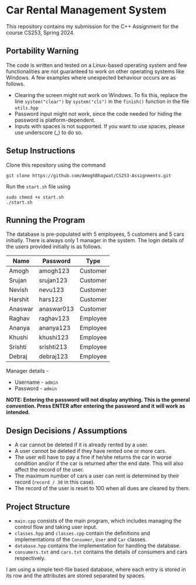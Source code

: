 # Car Rental Management System
This repository contains my submission for the C++ Assignment for the course CS253, Spring 2024.

## Portability Warning
The code is written and tested on a Linux-based operating system and few functionalities are not guaranteed to work on other operating systems like Windows. A few examples where unexpected behaviour occurs are as follows.

- Clearing the screen might not work on Windows. To fix this, replace the line ```system("clear")``` by ```system("cls")``` in the ```finish()``` function in the file ```utils.hpp```
- Password input might not work, since the code needed for hiding the password is platform-dependent.
- Inputs with spaces is not supported. If you want to use spaces, please use underscore (_) to do so.

## Setup Instructions
Clone this repository using the command
```
git clone https://github.com/AmoghBhagwat/CS253-Assignments.git
```
Run the ```start.sh``` file using
```
sudo chmod +x start.sh
./start.sh
```

## Running the Program
The database is pre-populated with 5 employees, 5 customers and 5 cars initially. There is always only 1 manager in the system. The login details of the users provided initially is as follows.

| Name | Password | Type |
| ---- | -------- | ---- |
| Amogh | amogh123 | Customer |
| Srujan | srujan123 | Customer |
| Nevish | nevu123 | Customer |
| Harshit | hars123 | Customer |
| Anaswar | anaswar013 | Customer |
| Raghav | raghav123 | Employee |
| Ananya | ananya123 | Employee |
| Khushi | khushi123 | Employee |
| Srishti | srishti213 | Employee |
| Debraj | debraj123 | Employee |

Manager details - 
- Username - ```admin```
- Password - ```admin```

**NOTE: Entering the password will not display anything. This is the general convention. Press ENTER after entering the password and it will work as intended.**

## Design Decisions / Assumptions
- A car cannot be deleted if it is already rented by a user.
- A user cannot be deleted if they have rented one or more cars.
- The user will have to pay a fine if he/she returns the car in worse condition and/or if the car is returned after the end date. This will also affect the record of the user.
- The maximum number of cars a user can rent is determined by their record (```record / 30``` in this case).
- The record of the user is reset to 100 when all dues are cleared by them.

## Project Structure
- ```main.cpp``` consists of the main program, which includes managing the control flow and taking user input.
- ```classes.hpp``` and ```classes.cpp``` contain the definitions and implementations of the ```Consumer```, ```User``` and ```Car``` classes.
- ```database.hpp``` contains the implementation for handling the database. 
- ```consumers.txt``` and ```cars.txt``` contains the details of consumers and cars respectively. 

I am using a simple text-file based database, where each entry is stored in its row and the attributes are stored separated by spaces.
